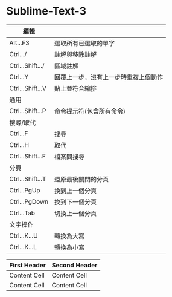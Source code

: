 # Sublime-Text-3
| 編輯 | 　
| ------------|---------------------------|
| Alt...F3 | 選取所有已選取的單字 |
| Ctrl.../ | 註解與移除註解 |
| Ctrl...Shift.../ | 區域註解 |
| Ctrl...Y | 回覆上一步，沒有上一步時重複上個動作 |
| Ctrl...Shift...V | 貼上並符合縮排 |
| 通用 | 　
| Ctrl...Shift...P | 命令提示符(包含所有命令) |
| 搜尋/取代 | 　
| Ctrl...F | 搜尋 |
| Ctrl...H | 取代 |
| Ctrl...Shift...F | 檔案間搜尋  |
| 分頁 | 　
| Ctrl...Shift...T | 還原最後關閉的分頁 |
| Ctrl...PgUp | 換到上一個分頁 |
| Ctrl...PgDown | 換到下一個分頁 |
| Ctrl...Tab | 切換上一個分頁 |
| 文字操作 | 　
| Ctrl...K...U | 轉換為大寫 |
| Ctrl...K...L | 轉換為小寫 |


| First Header  | Second Header |
| ------------- | ------------- |
| Content Cell  | Content Cell  |
| Content Cell  | Content Cell  |
